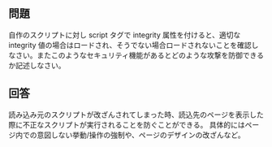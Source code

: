 ## 問題

自作のスクリプトに対し script タグで integrity 属性を付けると、適切な integrity 値の場合はロードされ、そうでない場合ロードされないことを確認しなさい。またこのようなセキュリティ機能があるとどのような攻撃を防御できるか記述しなさい。

## 回答

読み込み元のスクリプトが改ざんされてしまった時、読込先のページを表示した際に不正なスクリプトが実行されることを防ぐことができる。
具体的にはページ内での意図しない挙動/操作の強制や、ページのデザインの改ざんなど。
